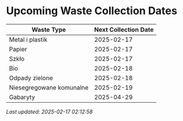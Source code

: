 # Upcoming Waste Collection Dates

| Waste Type | Next Collection Date |
|------------|----------------------|
| Metal i plastik | 2025-02-17 |
| Papier | 2025-02-17 |
| Szkło | 2025-02-17 |
| Bio | 2025-02-18 |
| Odpady zielone | 2025-02-18 |
| Niesegregowane komunalne | 2025-02-19 |
| Gabaryty | 2025-04-29 |


*Last updated: 2025-02-17 02:12:58*
